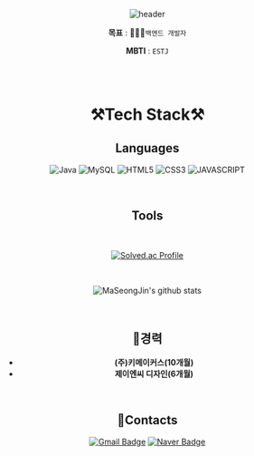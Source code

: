 <div align="center">

![header](https://capsule-render.vercel.app/api?type=waving&&&&color=auto&height=300&section=header&text=welcome&fontSize=150&animation=fadeIn&fontAlignY=30&desc=MaSeongJin's%20GitHub%20Profile&descAlignY=51&descAlign=70)



**목표** : 👨🏻‍💻`백엔드 개발자`

**MBTI** : `ESTJ`

<br/>
<br/>

# **⚒️Tech Stack⚒️**

## **Languages**
![Java](https://img.shields.io/badge/Java-007396.svg?&style=for-the-badge&logo=Java&logoColor=white)
![MySQL](https://img.shields.io/badge/MySQL-4479A1.svg?&style=for-the-badge&logo=MySQL&logoColor=white)
![HTML5](https://img.shields.io/badge/HTML5-E34F26.svg?&style=for-the-badge&logo=HTML5&logoColor=white)
![CSS3](https://img.shields.io/badge/CSS3-1572B6.svg?&style=for-the-badge&logo=CSS3&logoColor=white)
![JAVASCRIPT](https://img.shields.io/badge/JavaScriipt-F7DF1E.svg?&style=for-the-badge&logo=JavaScript&logoColor=white)

</div>

<br/>

<div align="center">

## **Tools**


<br/>

[![Solved.ac Profile](http://mazassumnida.wtf/api/v2/generate_badge?boj=making1104)](https://solved.ac/making1104/)

<br/>

![MaSeongJin's github stats](https://github-readme-stats-4i9x.vercel.app/api?username=MaSeongJin&show_icons=true&theme=dark)

<br/>

## **📝경력**
- **(주)키메이커스(10개월)**
- **제이엔씨 디자인(6개월)**

<br/>

## **📧Contacts**

[![Gmail Badge](https://img.shields.io/badge/Gmail-d14836?style=flat-square&logo=Gmail&logoColor=white&link=mailto:making1104@gmail.com)](mailto:making1104@gmail.com)
[![Naver Badge](https://img.shields.io/badge/Naver-03C75A?style=flat-square&logo=Naver&logoColor=white&link=mailto:making1104@naver.com)](mailto:making1104@naver.com)

</div>
